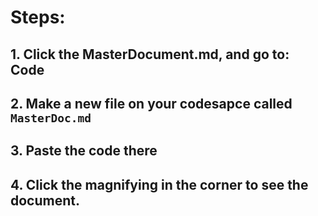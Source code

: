 # Steps:
## 1. Click the MasterDocument.md, and go to: Code
## 2. Make a new file on your codesapce called `MasterDoc.md`
## 3. Paste the code there
## 4. Click the magnifying in the corner to see the document.
